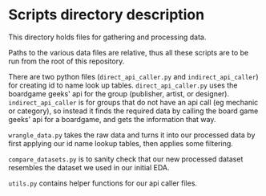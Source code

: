 # Scripts directory description

This directory holds files for gathering and processing data.

Paths to the various data files are relative, thus all these scripts are to be run from the root of this repository.

There are two python files (`direct_api_caller.py` and `indirect_api_caller`) for creating id to name look up tables.
`direct_api_caller.py` uses the boardgame geeks' api for the group (publisher, artist, or designer).  
`indirect_api_caller` is for groups that do not have an api call (eg mechanic or category), so instead it finds the required data by calling the board game geeks' api for a boardgame, and gets the information that way.  

`wrangle_data.py` takes the raw data and turns it into our processed data by first applying our id name lookup tables, then applies some filtering.  

`compare_datasets.py` is to sanity check that our new processed dataset resembles the dataset we used in our initial EDA.  

`utils.py` contains helper functions for our api caller files.  
